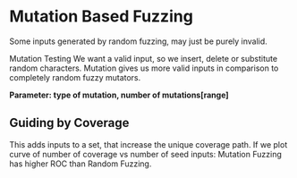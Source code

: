 # Mutation Based Fuzzing


Some inputs generated by random fuzzing, may just be purely invalid. 

Mutation Testing
We want a valid input, so we insert, delete or substitute random characters. 
Mutation gives us more valid inputs in comparison to completely random fuzzy mutators. 

__Parameter: type of mutation, number of mutations[range]__

## Guiding by Coverage
This adds inputs to a set, that increase the unique coverage path. If we plot curve of number of coverage vs number of seed inputs:
Mutation Fuzzing has higher ROC than Random Fuzzing. 
